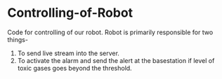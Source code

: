 # Controlling-of-Robot
Code for controlling of our robot. 
Robot is primarily responsible for two things-
1. To send live stream into the server.
2. To activate the alarm and send the alert at the basestation if level of toxic gases goes beyond the threshold.

